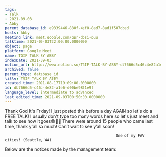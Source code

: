 ```yaml
---
tags:
- Talk
- 2021-09-03
- Abby
parent_database_id: e9339446-880f-4ef0-8ad7-8ad1f507dded
hosts: Abby
meeting_link: meet.google.com/qpr-dbsi-puu
talktime: 2021-09-03T22:00:00.0000000
object: page
platform: Google Meet
name: TGIF TALK BY ABBY
indexDate: 2021-09-03
notion_url: https://www.notion.so/TGIF-TALK-BY-ABBY-db7666d5c46c4e82a1e6d00be98f1e9f
archived: false
parent_type: database_id
title: TGIF TALK BY ABBY
created_time: 2021-08-17T19:09:00.0000000
id: db7666d5-c46c-4e82-a1e6-d00be98f1e9f
language_level: intermediate to advanced
last_edited_time: 2021-09-03T00:50:00.0000000
---
```


Thank God It's Friday! I just posted this before a day AGAIN so let's do a FREE TALK!
I usually don't type too many words here so let's just meet and talk to see how it goes😆👍🏻
There were around 15 people who came last time, thank y'all so much!
Can’t wait to see y’all soon!




                                                      One of my FAV cities! (Seattle, WA)







Below are the notices made by the management team: 


